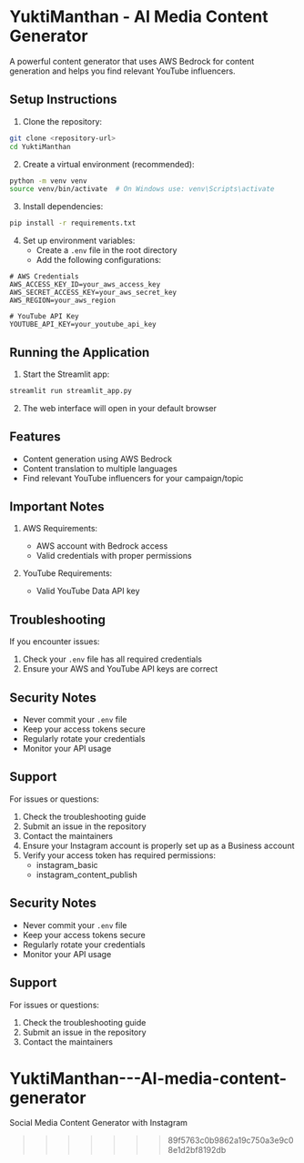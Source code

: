 # YuktiManthan - AI Media Content Generator

A powerful content generator that uses AWS Bedrock for content generation and helps you find relevant YouTube influencers.

## Setup Instructions

1. Clone the repository:
```bash
git clone <repository-url>
cd YuktiManthan
```

2. Create a virtual environment (recommended):
```bash
python -m venv venv
source venv/bin/activate  # On Windows use: venv\Scripts\activate
```

3. Install dependencies:
```bash
pip install -r requirements.txt
```

4. Set up environment variables:
   - Create a `.env` file in the root directory
   - Add the following configurations:
```env
# AWS Credentials
AWS_ACCESS_KEY_ID=your_aws_access_key
AWS_SECRET_ACCESS_KEY=your_aws_secret_key
AWS_REGION=your_aws_region

# YouTube API Key
YOUTUBE_API_KEY=your_youtube_api_key
```

## Running the Application

1. Start the Streamlit app:
```bash
streamlit run streamlit_app.py
```

2. The web interface will open in your default browser

## Features

- Content generation using AWS Bedrock
- Content translation to multiple languages
- Find relevant YouTube influencers for your campaign/topic

## Important Notes

1. AWS Requirements:
   - AWS account with Bedrock access
   - Valid credentials with proper permissions

2. YouTube Requirements:
   - Valid YouTube Data API key

## Troubleshooting

If you encounter issues:

1. Check your `.env` file has all required credentials
2. Ensure your AWS and YouTube API keys are correct

## Security Notes

- Never commit your `.env` file
- Keep your access tokens secure
- Regularly rotate your credentials
- Monitor your API usage

## Support

For issues or questions:
1. Check the troubleshooting guide
2. Submit an issue in the repository
3. Contact the maintainers
2. Ensure your Instagram account is properly set up as a Business account
3. Verify your access token has required permissions:
   - instagram_basic
   - instagram_content_publish

## Security Notes

- Never commit your `.env` file
- Keep your access tokens secure
- Regularly rotate your credentials
- Monitor your API usage

## Support

For issues or questions:
1. Check the troubleshooting guide
2. Submit an issue in the repository
3. Contact the maintainers
# YuktiManthan---AI-media-content-generator
Social Media Content Generator with Instagram
>>>>>>> 89f5763c0b9862a19c750a3e9c08e1d2bf8192db
